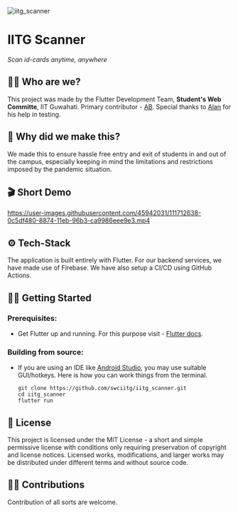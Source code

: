 ![iitg_scanner](https://socialify.git.ci/swciitg/iitg_scanner/image?description=1&font=Inter&forks=1&language=1&logo=https%3A%2F%2Fi.ibb.co%2F3kg54TJ%2Fcard.png&owner=1&pattern=Floating%20Cogs&stargazers=1&theme=Light)
# IITG Scanner
_Scan id-cards anytime, anywhere_

## 🙋‍♂️ Who are we?
This project was made by the Flutter Development Team, **Student's Web Committe**, IIT Guwahati. Primary contributor - [AB](https://github.com/Imperial-lord). Special thanks to [Alan](https://github.com/Alan451) for his help in testing.

## 🤔 Why did we make this?
We made this to ensure hassle free entry and exit of students in and out of the campus, especially keeping in mind the limitations and restrictions imposed by the pandemic situation.

## 🎬 Short Demo
https://user-images.githubusercontent.com/45942031/111712638-0c5df480-8874-11eb-96b3-ca9986eee9e3.mp4



## ⚙️ Tech-Stack
The application is built entirely with Flutter. For our backend services, we have made use of Firebase. We have also setup a CI/CD using GitHub Actions.

## 🏃🏻 Getting Started
### Prerequisites:
* Get Flutter up and running. For this purpose visit - [Flutter docs](https://flutter.dev/docs/get-started/install).

### Building from source:
* If you are using an IDE like [Android Studio](https://developer.android.com/studio), you may use suitable GUI/hotkeys. Here is how you can work things from the terminal.
    ```
    git clone https://github.com/swciitg/iitg_scanner.git
    cd iitg_scanner
    flutter run
    ```

## 📜 License
This project is licensed under the MIT License - a short and simple permissive license with conditions only requiring preservation of copyright and license notices. Licensed works, modifications, and larger works may be distributed under different terms and without source code.

## 🤝🏻 Contributions
Contribution of all sorts are welcome.
